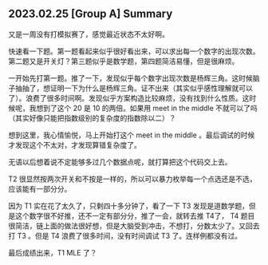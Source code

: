 ## 2023.02.25 [Group A] Summary

又是一周没有打模拟赛了，感觉最近状态不太好啊。

快速看一下题。第一题看起来似乎很好看出来，可以求出每一个数字的出现次数。第二题又是开关灯？第三题似乎是数学题，第四题简洁易懂，但是很麻烦。

一开始先打第一题。推了一下，发现似乎每个数字出现次数是杨辉三角。这时候脑子抽抽了，想证明一下为什么是杨辉三角。证不出来（其实似乎感性理解就可以了）。浪费了很多时间啊。发现似乎方案构造比较麻烦，没有找到什么性质。这时候呢，我想到了这个 20 是 10 的两倍。如果用 meet in the middle 不就可以了吗（其实好像只能把指数级别的复杂度的指数除以二）？

想到这里，我心情愉悦，马上开始打这个 meet in the middle 。最后调试的时候才发现这个不太对，才发现算错复杂度了。

无语以后想着说不定能够多过几个数据点呢，就打算把这个代码交上去。

T2 很显然按两次开关和不按是一样的，所以可以暴力枚举每一个点选还是不选，应该能有一部分分。

因为 T1 实在花了太久了，只剩四十多分钟了，看了一下 T3 发现是道数学题，但是这个数字很不好推，还不一定有部分分，推了一会，就转去推 T4了， T4 题目很简洁，链上面的做法很好想，但是大脑受到冲击，不想打，分数太少了。又回去打 T3 。但是 T4 浪费了很多时间，没有时间调试 T3 了。连样例都没有过。

最后成绩出来，T1 MLE 了？